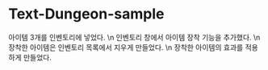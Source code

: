 # Text-Dungeon-sample
아이템 3개를 인벤토리에 넣었다.
\n
인벤토리 창에서 아이템 장착 기능을 추가했다.
\n
장착한 아이템은 인벤토리 목록에서 지우게 만들었다.
\n
장착한 아이템의 효과를 적용하게 만들었다.
